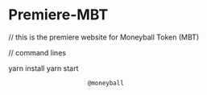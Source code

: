 # Premiere-MBT

// this is the premiere website for Moneyball Token (MBT)

// command lines

 yarn install
 yarn start
 
                          @moneyball

